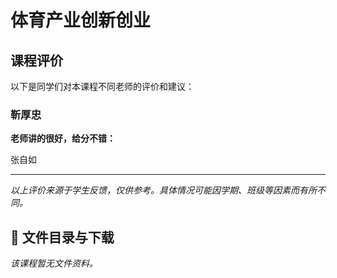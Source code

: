 # 体育产业创新创业

## 课程评价

以下是同学们对本课程不同老师的评价和建议：

### 靳厚忠

**老师讲的很好，给分不错：**

张自如

---

*以上评价来源于学生反馈，仅供参考。具体情况可能因学期、班级等因素而有所不同。*
## 📄 文件目录与下载

_该课程暂无文件资料。_
